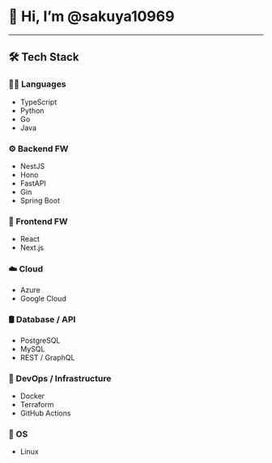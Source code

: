 # 👋 Hi, I’m @sakuya10969

---

## 🛠 Tech Stack

### 🧑‍💻 Languages
- TypeScript
- Python
- Go
- Java

### ⚙️ Backend FW
- NestJS
- Hono
- FastAPI
- Gin
- Spring Boot

### 🎨 Frontend FW
- React
- Next.js

### ☁️ Cloud
- Azure
- Google Cloud

### 🛢️ Database / API
- PostgreSQL
- MySQL
- REST / GraphQL

### 🔧 DevOps / Infrastructure
- Docker
- Terraform
- GitHub Actions

### 🐧 OS
- Linux
